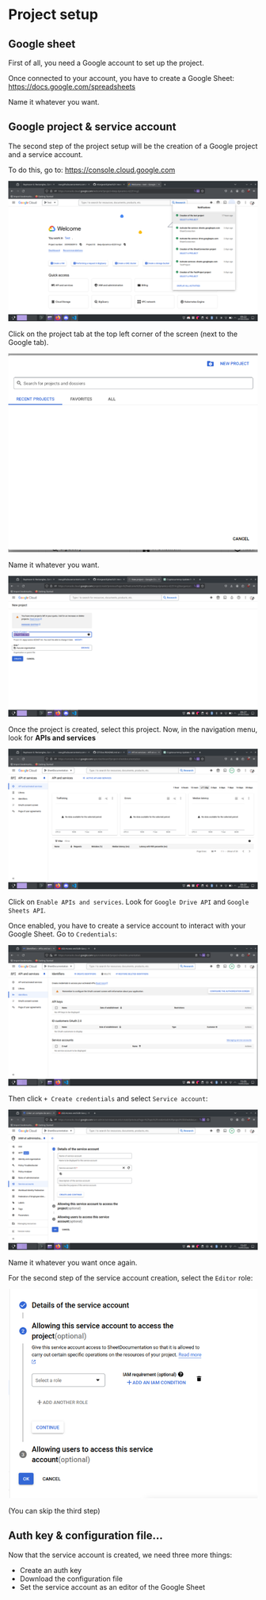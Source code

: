 # Project setup

## Google sheet

First of all, you need a Google account to set up the project.

Once connected to your account, you have to create a Google Sheet: https://docs.google.com/spreadsheets

Name it whatever you want.

## Google project & service account

The second step of the project setup will be the creation of a Google project and a service account.

To do this, go to: https://console.cloud.google.com

![Google console](img/console_google_menu.png)

Click on the project tab at the top left corner of the screen (next to the Google tab).

![Google console project](img/project_list.png)

Name it whatever you want.

![Google console project name](img/project_name.png)

Once the project is created, select this project.
Now, in the navigation menu, look for **APIs and services**

![Google API & services](img/api_and_services.png)

Click on ```Enable APIs and services```.
Look for ```Google Drive API``` and ```Google Sheets API```.

Once enabled, you have to create a service account to interact with your Google Sheet.
Go to ```Credentials```:

![Credentials](img/credentials.png)

Then click ```+ Create credentials``` and select ```Service account```:

![Service account creation](img/service_account.png)

Name it whatever you want once again.

For the second step of the service account creation, select the ```Editor``` role:

![Service accoutn role](img/editor_role.png)

(You can skip the third step)

## Auth key & configuration file...

Now that the service account is created, we need three more things:

- Create an auth key
- Download the configuration file
- Set the service account as an editor of the Google Sheet
